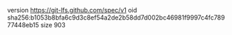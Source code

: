 version https://git-lfs.github.com/spec/v1
oid sha256:b1053b8bfa6c9d3c8ef54a2de2b58dd7d002bc46981f9997c4fc78977448eb15
size 903
